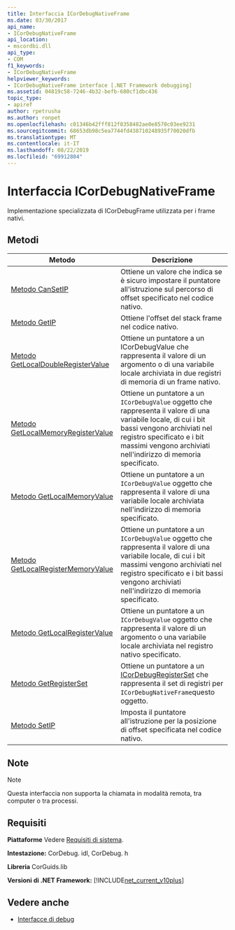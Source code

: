 ```yaml
---
title: Interfaccia ICorDebugNativeFrame
ms.date: 03/30/2017
api_name:
- ICorDebugNativeFrame
api_location:
- mscordbi.dll
api_type:
- COM
f1_keywords:
- ICorDebugNativeFrame
helpviewer_keywords:
- ICorDebugNativeFrame interface [.NET Framework debugging]
ms.assetid: 04819c58-7246-4b32-befb-680cf1dbc436
topic_type:
- apiref
author: rpetrusha
ms.author: ronpet
ms.openlocfilehash: c01346b42fff812f8358482ae0e8570c03ee9231
ms.sourcegitcommit: 68653db98c5ea7744fd438710248935f70020dfb
ms.translationtype: MT
ms.contentlocale: it-IT
ms.lasthandoff: 08/22/2019
ms.locfileid: "69912804"
---
```

# <a name="icordebugnativeframe-interface"></a>Interfaccia ICorDebugNativeFrame

Implementazione specializzata di ICorDebugFrame utilizzata per i frame nativi.  
  
## <a name="methods"></a>Metodi  
  
|Metodo|Descrizione|  
|------------|-----------------|  
|[Metodo CanSetIP](../../../../docs/framework/unmanaged-api/debugging/icordebugnativeframe-cansetip-method.md)|Ottiene un valore che indica se è sicuro impostare il puntatore all'istruzione sul percorso di offset specificato nel codice nativo.|  
|[Metodo GetIP](../../../../docs/framework/unmanaged-api/debugging/icordebugnativeframe-getip-method.md)|Ottiene l'offset del stack frame nel codice nativo.|  
|[Metodo GetLocalDoubleRegisterValue](../../../../docs/framework/unmanaged-api/debugging/icordebugnativeframe-getlocaldoubleregistervalue-method.md)|Ottiene un puntatore a un ICorDebugValue che rappresenta il valore di un argomento o di una variabile locale archiviata in due registri di memoria di un frame nativo.|  
|[Metodo GetLocalMemoryRegisterValue](../../../../docs/framework/unmanaged-api/debugging/icordebugnativeframe-getlocalmemoryregistervalue-method.md)|Ottiene un puntatore a un `ICorDebugValue` oggetto che rappresenta il valore di una variabile locale, di cui i bit bassi vengono archiviati nel registro specificato e i bit massimi vengono archiviati nell'indirizzo di memoria specificato.|  
|[Metodo GetLocalMemoryValue](../../../../docs/framework/unmanaged-api/debugging/icordebugnativeframe-getlocalmemoryvalue-method.md)|Ottiene un puntatore a un `ICorDebugValue` oggetto che rappresenta il valore di una variabile locale archiviata nell'indirizzo di memoria specificato.|  
|[Metodo GetLocalRegisterMemoryValue](../../../../docs/framework/unmanaged-api/debugging/icordebugnativeframe-getlocalregistermemoryvalue-method.md)|Ottiene un puntatore a un `ICorDebugValue` oggetto che rappresenta il valore di una variabile locale, di cui i bit massimi vengono archiviati nel registro specificato e i bit bassi vengono archiviati nell'indirizzo di memoria specificato.|  
|[Metodo GetLocalRegisterValue](../../../../docs/framework/unmanaged-api/debugging/icordebugnativeframe-getlocalregistervalue-method.md)|Ottiene un puntatore a un `ICorDebugValue` oggetto che rappresenta il valore di un argomento o una variabile locale archiviata nel registro nativo specificato.|  
|[Metodo GetRegisterSet](../../../../docs/framework/unmanaged-api/debugging/icordebugnativeframe-getregisterset-method.md)|Ottiene un puntatore a un [ICorDebugRegisterSet](../../../../docs/framework/unmanaged-api/debugging/icordebugregisterset-interface.md) che rappresenta il set di registri per `ICorDebugNativeFrame`questo oggetto.|  
|[Metodo SetIP](../../../../docs/framework/unmanaged-api/debugging/icordebugnativeframe-setip-method.md)|Imposta il puntatore all'istruzione per la posizione di offset specificata nel codice nativo.|  
  
## <a name="remarks"></a>Note  
  
> [!NOTE]
> Questa interfaccia non supporta la chiamata in modalità remota, tra computer o tra processi.  
  
## <a name="requirements"></a>Requisiti  
 **Piattaforme** Vedere [Requisiti di sistema](../../../../docs/framework/get-started/system-requirements.md).  
  
 **Intestazione:** CorDebug. idl, CorDebug. h  
  
 **Libreria** CorGuids.lib  
  
 **Versioni di .NET Framework:** [!INCLUDE[net_current_v10plus](../../../../includes/net-current-v10plus-md.md)]  
  
## <a name="see-also"></a>Vedere anche

- [Interfacce di debug](../../../../docs/framework/unmanaged-api/debugging/debugging-interfaces.md)
